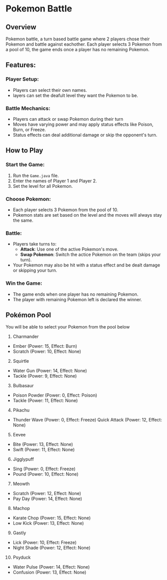 # Pokemon Battle

## Overview 
Pokemon battle, a turn based battle game where 2 players chose their Pokemon and battle against eachother. Each player selects 3 Pokemon from a pool of 10, the game ends once a player has no remaining Pokemon.

## Features:

### Player Setup: 
- Players can select their own names. 
- layers can set the deafult level they want the Pokemon to be.
### Battle Mechanics: 
- Players can attack or swap Pokemon during their turn 
- Moves have varying power and may apply status effects like Poison, Burn, or Freeze. 
- Status effects can deal additional damage or skip the opponent's turn.

## How to Play

### Start the Game:
1. Run the `Game.java` file.
2. Enter the names of Player 1 and Player 2.
3. Set the level for all Pokemon.

### Choose Pokemon:
- Each player selects 3 Pokemon from the pool of 10.
- Pokemon stats are set based on the level and the moves will always stay the same.

### Battle:
- Players take turns to:
    - **Attack**: Use one of the active Pokemon's move.
    - **Swap Pokemon**: Switch the actice Pokemon on the team (skips your turn).
- Your Pokemon may also be hit with a status effect and be dealt damage or skipping your turn.

### Win the Game:
- The game ends when one player has no remaining Pokemon.
- The player with remaining Pokemon left is declared the winner.

## Pokémon Pool
You will be able to select your Pokemon from the pool below

1. Charmander
- Ember (Power: 15, Effect: Burn)
- Scratch (Power: 10, Effect: None)

2. Squirtle
- Water Gun (Power: 14, Effect: None)
- Tackle (Power: 9, Effect: None)

3. Bulbasaur
- Poison Powder (Power: 0, Effect: Poison)
- Tackle (Power: 11, Effect: None)

4. Pikachu
- Thunder Wave (Power: 0, Effect: Freeze)
Quick Attack (Power: 12, Effect: None)

5. Eevee
- Bite (Power: 13, Effect: None)
- Swift (Power: 11, Effect: None)

6. Jigglypuff
- Sing (Power: 0, Effect: Freeze)
- Pound (Power: 10, Effect: None)

7. Meowth
- Scratch (Power: 12, Effect: None)
- Pay Day (Power: 14, Effect: None)

8. Machop
- Karate Chop (Power: 15, Effect: None)
- Low Kick (Power: 13, Effect: None)

9. Gastly
- Lick (Power: 10, Effect: Freeze)
- Night Shade (Power: 12, Effect: None)

10. Psyduck
- Water Pulse (Power: 14, Effect: None)
- Confusion (Power: 13, Effect: None)
